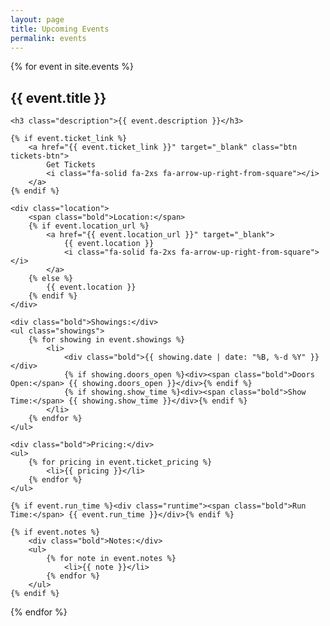 ```yaml
---
layout: page
title: Upcoming Events
permalink: events
---
```


{% for event in site.events %}

<div class="event">
	<h2 class="title">{{ event.title }}</h2>

	<h3 class="description">{{ event.description }}</h3>

	{% if event.ticket_link %}
		<a href="{{ event.ticket_link }}" target="_blank" class="btn tickets-btn">
			Get Tickets
			<i class="fa-solid fa-2xs fa-arrow-up-right-from-square"></i>
		</a>
	{% endif %}

	<div class="location">
		<span class="bold">Location:</span>
		{% if event.location_url %}
			<a href="{{ event.location_url }}" target="_blank">
				{{ event.location }}
				<i class="fa-solid fa-2xs fa-arrow-up-right-from-square"></i>
			</a>
		{% else %}
			{{ event.location }}
		{% endif %}
	</div>

	<div class="bold">Showings:</div>
	<ul class="showings">
		{% for showing in event.showings %}
			<li>
				<div class="bold">{{ showing.date | date: "%B, %-d %Y" }}</div>
				{% if showing.doors_open %}<div><span class="bold">Doors Open:</span> {{ showing.doors_open }}</div>{% endif %}
				{% if showing.show_time %}<div><span class="bold">Show Time:</span> {{ showing.show_time }}</div>{% endif %}
			</li>
		{% endfor %}
	</ul>
	
	<div class="bold">Pricing:</div>
	<ul>
		{% for pricing in event.ticket_pricing %}
			<li>{{ pricing }}</li>
		{% endfor %}
	</ul>

	{% if event.run_time %}<div class="runtime"><span class="bold">Run Time:</span> {{ event.run_time }}</div>{% endif %}
	
	{% if event.notes %}
		<div class="bold">Notes:</div>
		<ul>
			{% for note in event.notes %}
				<li>{{ note }}</li>
			{% endfor %}
		</ul>
	{% endif %}
</div>
{% endfor %}

